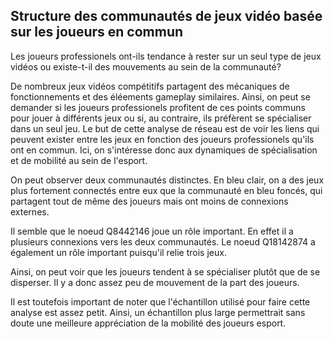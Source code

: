 ## Structure des communautés de jeux vidéo basée sur les joueurs en commun
Les joueurs professionels ont-ils tendance à rester sur un seul type de jeux vidéos ou existe-t-il des mouvements au sein de la communauté?

De nombreux jeux vidéos compétitifs partagent des mécaniques de fonctionnements et des éléements gameplay similaires. Ainsi, on peut se demander si les joueurs professionels profitent de ces points communs pour jouer à différents jeux ou si, au contraire, ils préfèrent se spécialiser dans un seul jeu. 
Le but de cette analyse de réseau est de voir les liens qui peuvent exister entre les jeux en fonction des joueurs professionels qu'ils ont en commun. Ici, on s'intéresse donc aux dynamiques de spécialisation et de mobilité au sein de l'esport.

On peut observer deux communautés distinctes. En bleu clair, on a des jeux plus fortement connectés entre eux que la communauté en bleu foncés, qui partagent tout de même des joueurs mais ont moins de connexions externes.

Il semble que le noeud Q8442146 joue un rôle important. En effet il a plusieurs connexions vers les deux communautés. 
Le noeud Q18142874 a également un rôle important puisqu'il relie trois jeux.

Ainsi, on peut voir que les joueurs tendent à se spécialiser plutôt que de se disperser. Il y a donc assez peu de mouvement de la part des joueurs.

Il est toutefois important de noter que l'échantillon utilisé pour faire cette analyse est assez petit. Ainsi, un échantillon plus large permettrait sans doute une meilleure appréciation de la mobilité des joueurs esport.